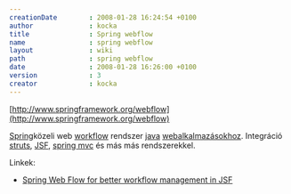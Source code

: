 ```yaml
---
creationDate        : 2008-01-28 16:24:54 +0100 
author              : kocka 
title               : Spring webflow 
name                : spring webflow 
layout              : wiki 
path                : spring webflow 
date                : 2008-01-28 16:26:00 +0100 
version             : 3 
creator             : kocka 
---
```

[http://www.springframework.org/webflow](http://www.springframework.org/webflow)

[Spring](spring.html)közeli web [workflow](workflow.html) rendszer [java](java.html) [webalkalmazásokhoz](webapp.html). Integráció [struts](struts.html), [JSF](JSF.html), [spring mvc](spring.html) és más más rendszerekkel.

Linkek:

*   [Spring Web Flow for better workflow management in JSF](http://www.javaworld.com/javaworld/jw-01-2008/jw-01-swf4jsf.html)


